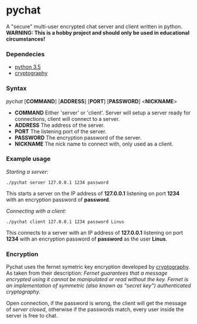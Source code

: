 # pychat
A "secure" multi-user encrypted chat server and client written in python.
**WARNING: This is a hobby project and should only be used in educational circumstances!**

### Dependecies
* [python 3.5](python.org/download/releases)
* [cryptography](cryptography.io/en/lastest)

### Syntax
*pychat* [**COMMAND**] [**ADDRESS**] [**PORT**] [**PASSWORD**] <**NICKNAME**>
* **COMMAND** Either 'server' or 'client'. Server will setup a server ready for connections, client will connect to a server.
* **ADDRESS** The address of the server.
* **PORT** The listening port of the server.
* **PASSWORD** The encryption password of the server.
* **NICKNAME** The nick name to connect with, only used as a client.

### Example usage
*Starting a server:*
```
./pychat server 127.0.0.1 1234 password 
```
This starts a server on the IP address of **127.0.0.1** listening on port **1234** with an encryption password of **password**.

*Connecting with a client:*
```
./pychat client 127.0.0.1 1234 password Linus
```
This connects to a server with an IP address of **127.0.0.1** listening on port **1234** with an encryption password of **password** as the user **Linus**.

### Encryption
Pychat uses the fernet symetric key encryption developed by [cryptography](cryptography.io/en/lastest). As taken from their description: *Fernet guarantees that a message encrypted using it cannot be manipulated or read without the key. Fernet is an implementation of symmetric (also known as “secret key”) authenticated cryptography.*

Open connection, if the password is wrong, the client will get the message of *server closed*, otherwise if the passwords match, every user inside the server is free to chat.
